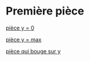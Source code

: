 # Première pièce

[pièce y = 0](https://cad.onshape.com/documents/21a7f2e1a193b40d7dea2639/w/ac2afb2342f08798c6df94d4/e/5c67bcf19085cbfb5db68b73?renderMode=0&uiState=61bb2209dad89b0aec196142)

[pièce y = max](https://cad.onshape.com/documents/21a7f2e1a193b40d7dea2639/w/ac2afb2342f08798c6df94d4/e/a18741164f335a244cec516a?renderMode=0&uiState=61bb222edad89b0aec1961b5)

[pièce qui bouge sur y](https://cad.onshape.com/documents/21a7f2e1a193b40d7dea2639/w/ac2afb2342f08798c6df94d4/e/8383617883dbb1d0f51e6f5b?renderMode=0&uiState=61bb2255dad89b0aec19620a)

